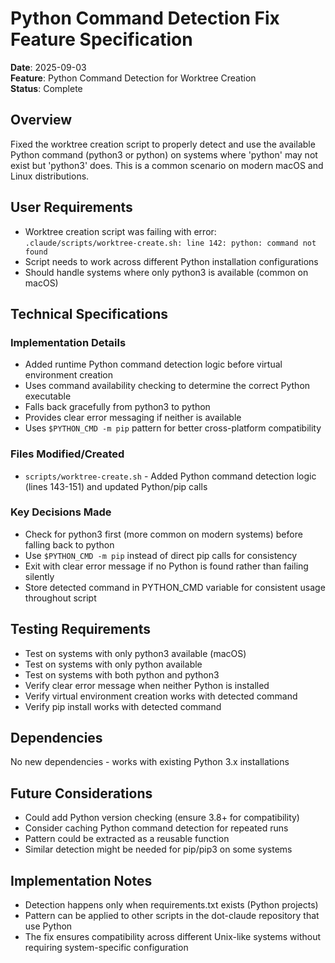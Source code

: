 # Python Command Detection Fix Feature Specification

**Date**: 2025-09-03  
**Feature**: Python Command Detection for Worktree Creation  
**Status**: Complete  

## Overview

Fixed the worktree creation script to properly detect and use the available Python command (python3 or python) on systems where 'python' may not exist but 'python3' does. This is a common scenario on modern macOS and Linux distributions.

## User Requirements

- Worktree creation script was failing with error: `.claude/scripts/worktree-create.sh: line 142: python: command not found`
- Script needs to work across different Python installation configurations  
- Should handle systems where only python3 is available (common on macOS)

## Technical Specifications

### Implementation Details
- Added runtime Python command detection logic before virtual environment creation
- Uses command availability checking to determine the correct Python executable  
- Falls back gracefully from python3 to python
- Provides clear error messaging if neither is available
- Uses `$PYTHON_CMD -m pip` pattern for better cross-platform compatibility

### Files Modified/Created
- `scripts/worktree-create.sh` - Added Python command detection logic (lines 143-151) and updated Python/pip calls

### Key Decisions Made
- Check for python3 first (more common on modern systems) before falling back to python
- Use `$PYTHON_CMD -m pip` instead of direct pip calls for consistency
- Exit with clear error message if no Python is found rather than failing silently
- Store detected command in PYTHON_CMD variable for consistent usage throughout script

## Testing Requirements

- Test on systems with only python3 available (macOS)
- Test on systems with only python available  
- Test on systems with both python and python3
- Verify clear error message when neither Python is installed
- Verify virtual environment creation works with detected command
- Verify pip install works with detected command

## Dependencies

No new dependencies - works with existing Python 3.x installations

## Future Considerations

- Could add Python version checking (ensure 3.8+ for compatibility)
- Consider caching Python command detection for repeated runs
- Pattern could be extracted as a reusable function
- Similar detection might be needed for pip/pip3 on some systems

## Implementation Notes

- Detection happens only when requirements.txt exists (Python projects)
- Pattern can be applied to other scripts in the dot-claude repository that use Python
- The fix ensures compatibility across different Unix-like systems without requiring system-specific configuration
